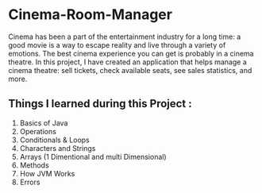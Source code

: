 # Cinema-Room-Manager
Cinema has been a part of the entertainment industry for a long time: a good movie is a way to escape reality and live through a variety of emotions. The best cinema experience you can get is probably in a cinema theatre. In this project, I have created an application that helps manage a cinema theatre: sell tickets, check available seats, see sales statistics, and more.

## Things I learned during this Project :
1. Basics of Java
2. Operations
3. Conditionals & Loops
4. Characters and Strings
5. Arrays (1 Dimentional and multi Dimensional)
6. Methods
7. How JVM Works
8. Errors
